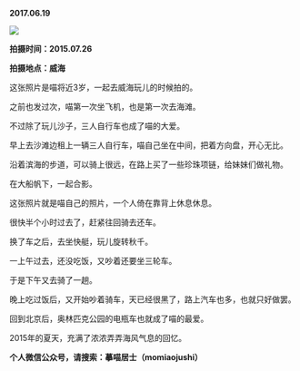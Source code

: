 
          
**2017.06.19**

![](//upload-images.jianshu.io/upload_images/51001-ffe2d9454b3c8bcd.jpg)


**拍摄时间：2015.07.26**

**拍摄地点：威海**

这张照片是喵将近3岁，一起去威海玩儿的时候拍的。

之前也发过次，喵第一次坐飞机，也是第一次去海滩。

不过除了玩儿沙子，三人自行车也成了喵的大爱。

早上去沙滩边租上一辆三人自行车，喵自己坐在中间，把着方向盘，开心无比。

沿着滨海的步道，可以骑上很远，在路上买了一些珍珠项链，给妹妹们做礼物。

在大船帆下，一起合影。

这张照片就是喵自己的照片，一个人倚在靠背上休息休息。

很快半个小时过去了，赶紧往回骑去还车。

换了车之后，去坐快艇，玩儿旋转秋千。

一上午过去，还没吃饭，又吵着还要坐三轮车。

于是下午又去骑了一趟。

晚上吃过饭后，又开始吵着骑车，天已经很黑了，路上汽车也多，也就只好做罢。

回到北京后，奥林匹克公园的电瓶车也就成了喵的最爱。

2015年的夏天，充满了浓浓弄弄海风气息的回忆。


**个人微信公众号，请搜索：摹喵居士（momiaojushi）**

        
